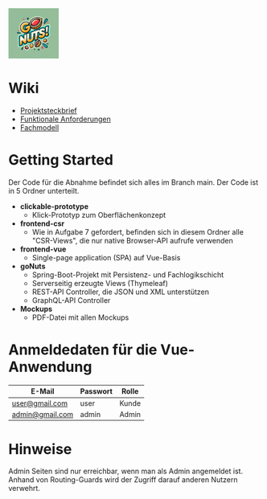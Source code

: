 <img src="frontend-vue/src/assets/images/GoNutsLogo.jpg" alt="drawing" width="100"/>

# Wiki
* [Projektsteckbrief](https://github.com/CorneliaStr/web2-ws24-gonuts/wiki/Projektsteckbrief)
* [Funktionale Anforderungen](https://github.com/CorneliaStr/web2-ws24-gonuts/wiki/Funktionale-Anforderungen)
* [Fachmodell](https://github.com/CorneliaStr/web2-ws24-gonuts/wiki/Fachmodell)

# Getting Started 

Der Code für die Abnahme befindet sich alles im Branch main.
Der Code ist in 5 Ordner unterteilt.   
* **clickable-prototype**
  * Klick-Prototyp zum Oberflächenkonzept 
* **frontend-csr**
  * Wie in Aufgabe 7 gefordert, befinden sich in diesem Ordner alle "CSR-Views", die nur native Browser-API aufrufe verwenden
* **frontend-vue**
  * Single-page application (SPA) auf Vue-Basis 
* **goNuts**
  * Spring-Boot-Projekt mit Persistenz- und Fachlogikschicht
  * Serverseitig erzeugte Views (Thymeleaf)
  * REST-API Controller, die JSON und XML unterstützen
  * GraphQL-API Controller
* **Mockups**
  * PDF-Datei mit allen Mockups



# Anmeldedaten für die Vue-Anwendung
| E-Mail          | Passwort | Rolle |
|-----------------|----------|-------|
| user@gmail.com  | user     | Kunde |
| admin@gmail.com | admin    | Admin |

# Hinweise 
Admin Seiten sind nur erreichbar, wenn man als Admin angemeldet ist. 
Anhand von Routing-Guards wird der Zugriff darauf anderen Nutzern verwehrt.
